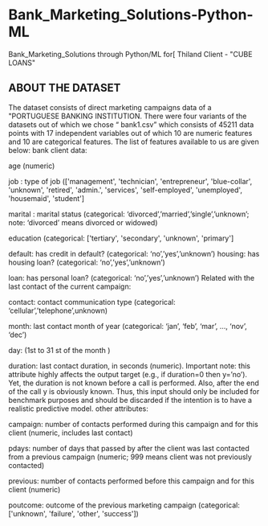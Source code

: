 # Bank_Marketing_Solutions-Python-ML
Bank_Marketing_Solutions through Python/ML for[ Thiland Client - "CUBE LOANS"



 ## ABOUT THE DATASET

 
 The dataset consists of direct marketing campaigns data of a "PORTUGUESE BANKING INSTITUTION. There were four variants of the datasets out of which we chose “ bank1.csv” which consists of 45211 data points with 17 independent variables out of which 10 are numeric features and 10 are categorical features. The list of features available to us are given below:
bank client data:


age (numeric)


job : type of job (['management', 'technician', 'entrepreneur', 'blue-collar',
       'unknown', 'retired', 'admin.', 'services', 'self-employed',
       'unemployed', 'housemaid', 'student']
       

marital : marital status (categorical: ‘divorced’,’married’,’single’,’unknown’; note: ‘divorced’ means divorced or widowed)

education (categorical: ['tertiary', 'secondary', 'unknown', 'primary']

default: has credit in default? (categorical: ‘no’,’yes’,’unknown’)
housing: has housing loan? (categorical: ‘no’,’yes’,’unknown’)

loan: has personal loan? (categorical: ‘no’,’yes’,’unknown’)
Related with the last contact of the current campaign:

 contact: contact communication type (categorical: ‘cellular’,’telephone’,unknown)

 month: last contact month of year (categorical: ‘jan’, ‘feb’, ‘mar’, …, ‘nov’, ‘dec’)

 day: (1st to 31 st of the month )


 duration: last contact duration, in seconds (numeric). Important note: this attribute highly affects the output target (e.g., if duration=0 then y=’no’). 
Yet, the duration is not known before a call is performed. Also, after the end of the call y is obviously known. Thus, this input should only be included for benchmark purposes and should be discarded if the intention is to have a realistic predictive model.
other attributes:

 campaign: number of contacts performed during this campaign and for this client (numeric, includes last contact)

 pdays: number of days that passed by after the client was last contacted from a previous campaign (numeric; 999 means client was not previously contacted)

 previous: number of contacts performed before this campaign and for this client (numeric)

 poutcome: outcome of the previous marketing campaign (categorical: ['unknown', 'failure', 'other', 'success'])
 
 
 
 
 
 
 
 
 
 
 
